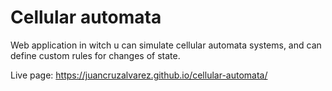 # Cellular automata

Web application in witch u can simulate cellular automata systems, and can define custom rules for changes of state.

Live page: https://juancruzalvarez.github.io/cellular-automata/

